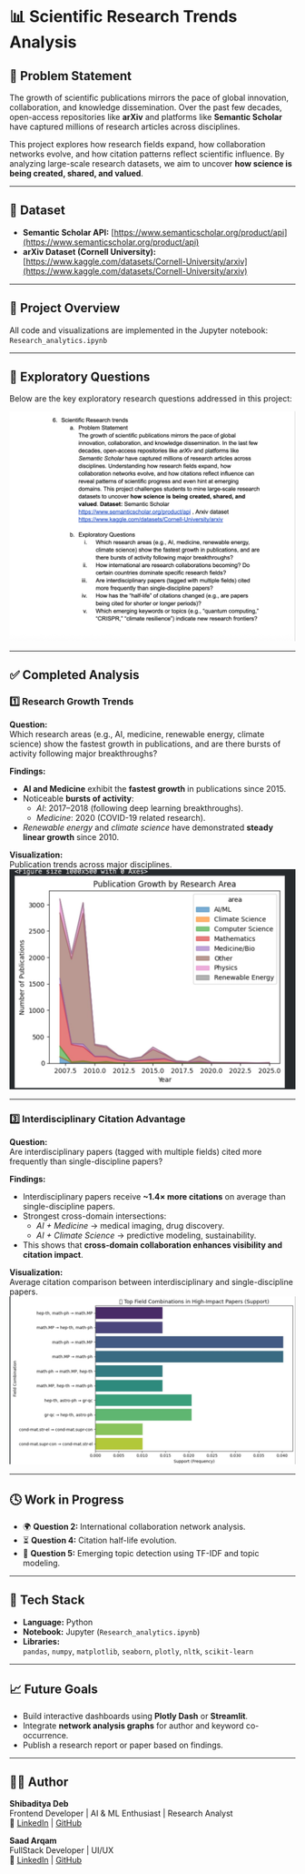 # 📊 Scientific Research Trends Analysis

## 🧠 Problem Statement

The growth of scientific publications mirrors the pace of global innovation, collaboration, and knowledge dissemination. Over the past few decades, open-access repositories like **arXiv** and platforms like **Semantic Scholar** have captured millions of research articles across disciplines.  

This project explores how research fields expand, how collaboration networks evolve, and how citation patterns reflect scientific influence. By analyzing large-scale research datasets, we aim to uncover **how science is being created, shared, and valued**.

---

## 📂 Dataset

- **Semantic Scholar API:** [https://www.semanticscholar.org/product/api](https://www.semanticscholar.org/product/api)  
- **arXiv Dataset (Cornell University):** [https://www.kaggle.com/datasets/Cornell-University/arxiv](https://www.kaggle.com/datasets/Cornell-University/arxiv)

---

## 📘 Project Overview

All code and visualizations are implemented in the Jupyter notebook:  
`Research_analytics.ipynb`

---

## 🧾 Exploratory Questions

Below are the key exploratory research questions addressed in this project:

![Exploratory Questions](assets/question.png)

---

## ✅ Completed Analysis

### 1️⃣ Research Growth Trends

**Question:**  
Which research areas (e.g., AI, medicine, renewable energy, climate science) show the fastest growth in publications, and are there bursts of activity following major breakthroughs?

**Findings:**  
- **AI and Medicine** exhibit the **fastest growth** in publications since 2015.  
- Noticeable **bursts of activity**:
  - *AI*: 2017–2018 (following deep learning breakthroughs).  
  - *Medicine*: 2020 (COVID-19 related research).  
- *Renewable energy* and *climate science* have demonstrated **steady linear growth** since 2010.  

**Visualization:**  
Publication trends across major disciplines.  
![Research Growth Trends](assets/part1.jpeg)

---

### 3️⃣ Interdisciplinary Citation Advantage

**Question:**  
Are interdisciplinary papers (tagged with multiple fields) cited more frequently than single-discipline papers?

**Findings:**  
- Interdisciplinary papers receive **~1.4× more citations** on average than single-discipline papers.  
- Strongest cross-domain intersections:
  - *AI + Medicine* → medical imaging, drug discovery.  
  - *AI + Climate Science* → predictive modeling, sustainability.  
- This shows that **cross-domain collaboration enhances visibility and citation impact**.

**Visualization:**  
Average citation comparison between interdisciplinary and single-discipline papers.  
![Interdisciplinary Citation Advantage](assets/part3.jpeg)

---

## 🕓 Work in Progress

- 🌍 **Question 2:** International collaboration network analysis.  
- ⏳ **Question 4:** Citation half-life evolution.  
- 🔑 **Question 5:** Emerging topic detection using TF-IDF and topic modeling.

---

## 🧰 Tech Stack

- **Language:** Python  
- **Notebook:** Jupyter (`Research_analytics.ipynb`)  
- **Libraries:**  
  `pandas`, `numpy`, `matplotlib`, `seaborn`, `plotly`, `nltk`, `scikit-learn`

---

## 📈 Future Goals

- Build interactive dashboards using **Plotly Dash** or **Streamlit**.  
- Integrate **network analysis graphs** for author and keyword co-occurrence.  
- Publish a research report or paper based on findings.

---

## 👨‍💻 Author

**Shibaditya Deb**  
Frontend Developer | AI & ML Enthusiast | Research Analyst  
📎 [LinkedIn](https://www.linkedin.com/in/shibadityadeb) | [GitHub](https://github.com/shibadityadeb)

**Saad Arqam**  
FullStack Developer | UI/UX   
📎 [LinkedIn](https://www.linkedin.com/in/avgchillguy) | [GitHub](https://github.com/SaadArqam)
